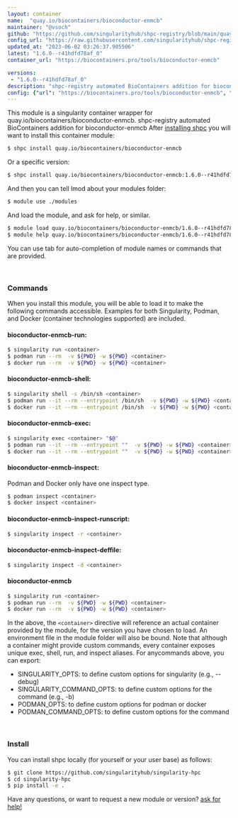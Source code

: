 ```yaml
---
layout: container
name:  "quay.io/biocontainers/bioconductor-enmcb"
maintainer: "@vsoch"
github: "https://github.com/singularityhub/shpc-registry/blob/main/quay.io/biocontainers/bioconductor-enmcb/container.yaml"
config_url: "https://raw.githubusercontent.com/singularityhub/shpc-registry/main/quay.io/biocontainers/bioconductor-enmcb/container.yaml"
updated_at: "2023-06-02 03:26:37.905506"
latest: "1.6.0--r41hdfd78af_0"
container_url: "https://biocontainers.pro/tools/bioconductor-enmcb"

versions:
 - "1.6.0--r41hdfd78af_0"
description: "shpc-registry automated BioContainers addition for bioconductor-enmcb"
config: {"url": "https://biocontainers.pro/tools/bioconductor-enmcb", "maintainer": "@vsoch", "description": "shpc-registry automated BioContainers addition for bioconductor-enmcb", "latest": {"1.6.0--r41hdfd78af_0": "sha256:9aa68ac9e89033b1c2c5cecebe30e8fbb2df2a2cd9bdcaea4c92a635775c9907"}, "tags": {"1.6.0--r41hdfd78af_0": "sha256:9aa68ac9e89033b1c2c5cecebe30e8fbb2df2a2cd9bdcaea4c92a635775c9907"}, "docker": "quay.io/biocontainers/bioconductor-enmcb"}
---
```


This module is a singularity container wrapper for quay.io/biocontainers/bioconductor-enmcb.
shpc-registry automated BioContainers addition for bioconductor-enmcb
After [installing shpc](#install) you will want to install this container module:


```bash
$ shpc install quay.io/biocontainers/bioconductor-enmcb
```

Or a specific version:

```bash
$ shpc install quay.io/biocontainers/bioconductor-enmcb:1.6.0--r41hdfd78af_0
```

And then you can tell lmod about your modules folder:

```bash
$ module use ./modules
```

And load the module, and ask for help, or similar.

```bash
$ module load quay.io/biocontainers/bioconductor-enmcb/1.6.0--r41hdfd78af_0
$ module help quay.io/biocontainers/bioconductor-enmcb/1.6.0--r41hdfd78af_0
```

You can use tab for auto-completion of module names or commands that are provided.

<br>

### Commands

When you install this module, you will be able to load it to make the following commands accessible.
Examples for both Singularity, Podman, and Docker (container technologies supported) are included.

#### bioconductor-enmcb-run:

```bash
$ singularity run <container>
$ podman run --rm  -v ${PWD} -w ${PWD} <container>
$ docker run --rm  -v ${PWD} -w ${PWD} <container>
```

#### bioconductor-enmcb-shell:

```bash
$ singularity shell -s /bin/sh <container>
$ podman run --it --rm --entrypoint /bin/sh  -v ${PWD} -w ${PWD} <container>
$ docker run --it --rm --entrypoint /bin/sh  -v ${PWD} -w ${PWD} <container>
```

#### bioconductor-enmcb-exec:

```bash
$ singularity exec <container> "$@"
$ podman run --it --rm --entrypoint ""  -v ${PWD} -w ${PWD} <container> "$@"
$ docker run --it --rm --entrypoint ""  -v ${PWD} -w ${PWD} <container> "$@"
```

#### bioconductor-enmcb-inspect:

Podman and Docker only have one inspect type.

```bash
$ podman inspect <container>
$ docker inspect <container>
```

#### bioconductor-enmcb-inspect-runscript:

```bash
$ singularity inspect -r <container>
```

#### bioconductor-enmcb-inspect-deffile:

```bash
$ singularity inspect -d <container>
```



#### bioconductor-enmcb

```bash
$ singularity run <container>
$ podman run --rm  -v ${PWD} -w ${PWD} <container>
$ docker run --rm  -v ${PWD} -w ${PWD} <container>
```


In the above, the `<container>` directive will reference an actual container provided
by the module, for the version you have chosen to load. An environment file in the
module folder will also be bound. Note that although a container
might provide custom commands, every container exposes unique exec, shell, run, and
inspect aliases. For anycommands above, you can export:

 - SINGULARITY_OPTS: to define custom options for singularity (e.g., --debug)
 - SINGULARITY_COMMAND_OPTS: to define custom options for the command (e.g., -b)
 - PODMAN_OPTS: to define custom options for podman or docker
 - PODMAN_COMMAND_OPTS: to define custom options for the command

<br>

### Install

You can install shpc locally (for yourself or your user base) as follows:

```bash
$ git clone https://github.com/singularityhub/singularity-hpc
$ cd singularity-hpc
$ pip install -e .
```

Have any questions, or want to request a new module or version? [ask for help!](https://github.com/singularityhub/singularity-hpc/issues)